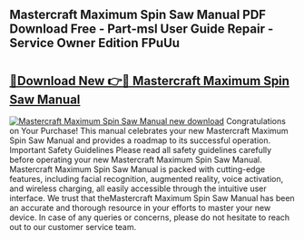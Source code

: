 ## Mastercraft Maximum Spin Saw Manual PDF Download Free - Part-msl User Guide Repair - Service Owner Edition FPuUu

# <h2><a href="http://bc82997.oget.top/?id=Mastercraft+Maximum+Spin+Saw+Manual">🔗Download New 👉🔴 Mastercraft Maximum Spin Saw Manual</a></h2>

[![Mastercraft Maximum Spin Saw Manual new download](https://i.imgur.com/5g1atiW.png)](http://bc82997.oget.top/?id=Mastercraft+Maximum+Spin+Saw+Manual)
Congratulations on Your Purchase! This manual celebrates your new Mastercraft Maximum Spin Saw Manual and provides a roadmap to its successful operation. Important Safety Guidelines Please read all safety guidelines carefully before operating your new Mastercraft Maximum Spin Saw Manual. Mastercraft Maximum Spin Saw Manual is packed with cutting-edge features, including facial recognition, augmented reality, voice activation, and wireless charging, all easily accessible through the intuitive user interface. We trust that theMastercraft Maximum Spin Saw Manual has been an accurate and thorough resource in your efforts to master your new device. In case of any queries or concerns, please do not hesitate to reach out to our customer service team.
